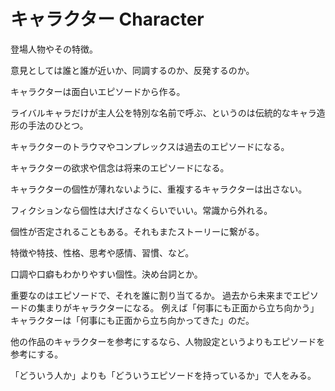 # キャラクター Character

登場人物やその特徴。

意見としては誰と誰が近いか、同調するのか、反発するのか。

キャラクターは面白いエピソードから作る。

ライバルキャラだけが主人公を特別な名前で呼ぶ、というのは伝統的なキャラ造形の手法のひとつ。

キャラクターのトラウマやコンプレックスは過去のエピソードになる。

キャラクターの欲求や信念は将来のエピソードになる。

キャラクターの個性が薄れないように、重複するキャラクターは出さない。

フィクションなら個性は大げさなくらいでいい。常識から外れる。

個性が否定されることもある。それもまたストーリーに繋がる。

特徴や特技、性格、思考や感情、習慣、など。

口調や口癖もわかりやすい個性。決め台詞とか。

重要なのはエピソードで、それを誰に割り当てるか。
過去から未来までエピソードの集まりがキャラクターになる。
例えば「何事にも正面から立ち向かう」キャラクターは「何事にも正面から立ち向かってきた」のだ。

他の作品のキャラクターを参考にするなら、人物設定というよりもエピソードを参考にする。

「どういう人か」よりも「どういうエピソードを持っているか」で人をみる。
